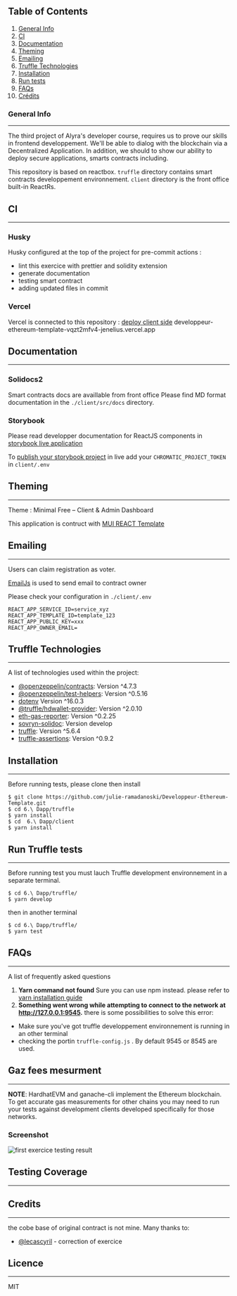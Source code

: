 ## Table of Contents

1. [General Info](#general-info)
1. [CI](#ci)
1. [Documentation](#documentation)
1. [Theming](#theming)
1. [Emailing](#emailing)
1. [Truffle Technologies](#truffle-technologies)
1. [Installation](#installation)
1. [Run tests](#run-testing)
1. [FAQs](#faqs)
1. [Crédits](#credits)

### General Info

---

The third project of Alyra's developer course, requires us to prove our skills in frontend developpement. We'll be able to dialog with the blockchain via a Decentralized Application. In addition, we should to show our ability to deploy secure applications, smarts contracts including.

This repository is based on reactbox. `truffle` directory contains smart contracts developpement environnement. `client` directory is the front office built-in ReactRs.

## CI

---

### Husky

Husky configured at the top of the project for pre-commit actions :

- lint this exercice with prettier and solidity extension
- generate documentation
- testing smart contract
- adding updated files in commit

### Vercel

Vercel is connected to this repository :
[deploy client side](developpeur-ethereum-template-vqzt2mfv4-jenelius.vercel.app) developpeur-ethereum-template-vqzt2mfv4-jenelius.vercel.app

## Documentation

---

### Solidocs2

Smart contracts docs are availlable from front office
Please find MD format documentation in the `./client/src/docs` directory.

### Storybook

Please read developper documentation for ReactJS components in [storybook live application](https://636d3b6242ab8408095073c6-mjglpmolqb.chromatic.com)

To [publish your storybook project](https://storybook.js.org/docs/react/sharing/publish-storybook) in live add your `CHROMATIC_PROJECT_TOKEN` in `client/.env`

## Theming

---

Theme : Minimal Free – Client & Admin Dashboard

This application is contruct with [MUI REACT Template](https://github.com/minimal-ui-kit/material-kit-react)

## Emailing

---

Users can claim registration as voter.

[EmailJs](https://dashboard.emailjs.com) is used to send email to contract owner

Please check your configuration in `./client/.env`

```
REACT_APP_SERVICE_ID=service_xyz
REACT_APP_TEMPLATE_ID=template_123
REACT_APP_PUBLIC_KEY=xxx
REACT_APP_OWNER_EMAIL=
```

## Truffle Technologies

---

A list of technologies used within the project:

- [@openzeppelin/contracts](https://github.com/OpenZeppelin/openzeppelin-contracts): Version ^4.7.3
- [@openzeppelin/test-helpers](https://github.com/OpenZeppelin/openzeppelin-test-helpers): Version ^0.5.16
- [dotenv](https://github.com/motdotla/dotenv) Version ^16.0.3
- [@truffle/hdwallet-provider](github.com/trufflesuite/truffle): Version ^2.0.10
- [eth-gas-reporter](https://github.com/cgewecke/eth-gas-reporter): Version ^0.2.25
- [sovryn-solidoc](https://github.com/DistributedCollective/solidoc2#develop): Version develop
- [truffle](https://github.com/trufflesuite/truffle): Version ^5.6.4
- [truffle-assertions](https://github.com/rkalis/truffle-assertions): Version ^0.9.2

## Installation

---

Before running tests, please clone then install

```
$ git clone https://github.com/julie-ramadanoski/Developpeur-Ethereum-Template.git
$ cd 6.\ Dapp/truffle
$ yarn install
$ cd  6.\ Dapp/client
$ yarn install
```

## Run Truffle tests

---

Before running test you must lauch Truffle development environnement in a separate terminal.

```
$ cd 6.\ Dapp/truffle/
$ yarn develop
```

then in another terminal

```
$ cd 6.\ Dapp/truffle/
$ yarn test
```

## FAQs

---

A list of frequently asked questions

1. **Yarn command not found**
   Sure you can use npm instead. please refer to [yarn installation guide](https://yarnpkg.com/getting-started/install)
2. **Something went wrong while attempting to connect to the network at http://127.0.0.1:9545.**
   there is some possibilities to solve this error:

- Make sure you've got truffle developpement environnement is running in an other terminal
- checking the portin `truffle-config.js` . By default 9545 or 8545 are used.

## Gaz fees mesurment

---

**NOTE**: HardhatEVM and ganache-cli implement the Ethereum blockchain. To get accurate gas measurements for other chains you may need to run your tests against development clients developed specifically for those networks.

### Screenshot

![first exercice testing result](https://julie-ramadanoski.dev/wp-content/uploads/2022/10/tp2Gaz-fees.png)

## Testing Coverage

---

## Credits

---

the cobe base of original contract is not mine. Many thanks to:

- [@lecascyril](https://github.com/lecascyril/CodesRinkeby/blob/main/voting.sol) - correction of exercice

## Licence

---

MIT
